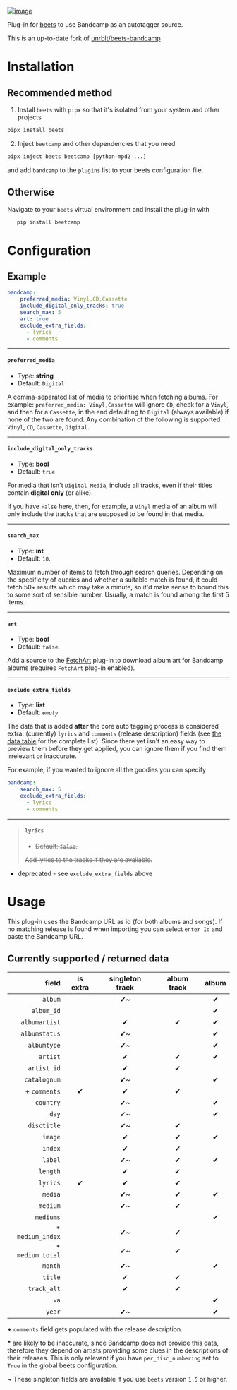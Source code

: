 [![image](http://img.shields.io/pypi/v/beetcamp.svg)](https://pypi.python.org/pypi/beetcamp)

Plug-in for [beets](https://github.com/beetbox/beets) to use Bandcamp as
an autotagger source.

This is an up-to-date fork of [unrblt/beets-bandcamp](https://github.com/unrblt/beets-bandcamp)

# Installation

## Recommended method

1. Install `beets` with `pipx` so that it's isolated from your system and other projects
```bash
pipx install beets
```

2. Inject `beetcamp` and other dependencies that you need
```bash
pipx inject beets beetcamp [python-mpd2 ...]
```
and add `bandcamp` to the `plugins` list to your beets configuration file.

## Otherwise

Navigate to your `beets` virtual environment and install the plug-in with

```bash
   pip install beetcamp
```



# Configuration

## Example

```yaml
bandcamp:
    preferred_media: Vinyl,CD,Cassette
    include_digital_only_tracks: true
    search_max: 5
    art: true
    exclude_extra_fields:
      - lyrics
      - comments
```
---

#### `preferred_media`

- Type: **string**
- Default: `Digital`

A comma-separated list of media to prioritise when fetching albums. For example:
`preferred_media: Vinyl,Cassette` will ignore `CD`, check for a `Vinyl`, and then for a
`Cassette`, in the end defaulting to `Digital` (always available) if none of the two are
found. Any combination of the following is supported: `Vinyl`, `CD`, `Cassette`,
`Digital`.

---

#### `include_digital_only_tracks`

- Type: **bool**
- Default: `true`

For media that isn't `Digital Media`, include all tracks, even if their titles contain
**digital only** (or alike).

If you have `False` here, then, for example, a `Vinyl` media of an album will only include
the tracks that are supposed to be found in that media.

---

#### `search_max`

- Type: **int**
- Default: `10`.

Maximum number of items to fetch through search queries. Depending on the specificity of
queries and whether a suitable match is found, it could fetch 50+ results which may take a
minute, so it'd make sense to bound this to some sort of sensible number. Usually, a match
is found among the first 5 items.

---

#### `art`

- Type: **bool**
- Default: `false`.

Add a source to the
[FetchArt](http://beets.readthedocs.org/en/latest/plugins/fetchart.html) plug-in to
download album art for Bandcamp albums (requires `FetchArt` plug-in enabled).

---

#### `exclude_extra_fields`

- Type: **list**
- Default: _`empty`_

The data that is added **after** the core auto tagging process is considered extra:
(currently) `lyrics` and `comments` (release description) fields (see [the data
table](#currently-supported--returned-data) for the complete list). Since there yet isn't
an easy way to preview them before they get applied, you can ignore them if you find them
irrelevant or inaccurate.

For example, if you wanted to ignore all the goodies you can specify
```yaml
bandcamp:
    search_max: 5
    exclude_extra_fields:
      - lyrics
      - comments
```

---

>#### ~~`lyrics`~~
>
>- ~~Default: `false`.~~
>
>~~Add lyrics to the tracks if they are available.~~
- deprecated - see `exclude_extra_fields` above

# Usage

This plug-in uses the Bandcamp URL as id (for both albums and songs). If no matching
release is found when importing you can select `enter Id` and paste the Bandcamp URL.

## Currently supported / returned data

| field            | is extra | singleton track | album track | album |
|-----------------:|:--------:|:---------------:|:-----------:|:-----:|
| `album`          |          | ✔~              |             | ✔     |
| `album_id`       |          |                 |             | ✔     |
| `albumartist`    |          | ✔               | ✔           | ✔     |
| `albumstatus`    |          | ✔~              |             | ✔     |
| `albumtype`      |          | ✔~              |             | ✔     |
| `artist`         |          | ✔               | ✔           | ✔     |
| `artist_id`      |          | ✔               | ✔           |       |
| `catalognum`     |          | ✔~              |             | ✔     |
| + `comments`     | ✔        | ✔               | ✔           |       |
| `country`        |          | ✔~              |             | ✔     |
| `day`            |          | ✔~              |             | ✔     |
| `disctitle`      |          | ✔~              | ✔           |       |
| `image`          |          | ✔               | ✔           | ✔     |
| `index`          |          | ✔               | ✔           |       |
| `label`          |          | ✔~              | ✔           | ✔     |
| `length`         |          | ✔               | ✔           |       |
| `lyrics`         | ✔        | ✔               | ✔           |       |
| `media`          |          | ✔~              | ✔           | ✔     |
| `medium`         |          | ✔~              | ✔           |       |
| `mediums`        |          |                 |             | ✔     |
| * `medium_index` |          | ✔~              | ✔           |       |
| * `medium_total` |          | ✔~              | ✔           |       |
| `month`          |          | ✔~              |             | ✔     |
| `title`          |          | ✔               | ✔           |       |
| `track_alt`      |          | ✔               | ✔           |       |
| `va`             |          |                 |             | ✔     |
| `year`           |          | ✔~              |             | ✔     |

**\+** `comments` field gets populated with the release description.

**\*** are likely to be inaccurate, since Bandcamp does not provide this data,
  therefore they depend on artists providing some clues in the descriptions of
  their releases. This is only relevant if you have `per_disc_numbering` set to
  `True` in the global beets configuration.

**\~** These singleton fields are available if you use `beets` version `1.5` or higher.
